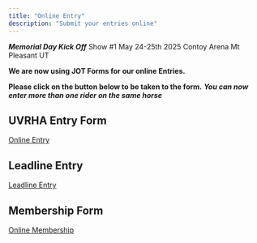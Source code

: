 ```yaml
---
title: "Online Entry"
description: "Submit your entries online"
---
```


***Memorial Day Kick Off***
Show #1
May 24-25th 2025
Contoy Arena Mt Pleasant UT

**We are now using JOT Forms for our online Entries.**

**Please click on the button below to be taken to the form.**
***You can now enter more than one rider on the same horse***

## UVRHA Entry Form

[Online Entry](https://form.jotform.com/231695804039158)

## Leadline Entry

[Leadline Entry](https://form.jotform.com/240374771162051)

## Membership Form

[Online Membership](https://form.jotform.com/233395006886060)
